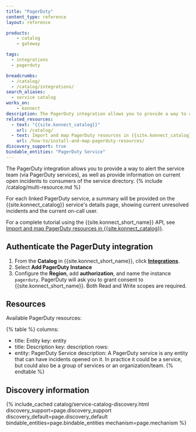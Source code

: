 ```yaml
---
title: "PagerDuty"
content_type: reference
layout: reference

products:
    - catalog
    - gateway

tags:
  - integrations
  - pagerduty

breadcrumbs:
  - /catalog/
  - /catalog/integrations/
search_aliases:
  - service catalog
works_on:
    - konnect
description: The PagerDuty integration allows you to provide a way to alert on information about current open incidents to consumers of the service directory.
related_resources:
  - text: "{{site.konnect_catalog}}"
    url: /catalog/
  - text: Import and map PagerDuty resources in {{site.konnect_catalog}}
    url: /how-to/install-and-map-pagerduty-resources/
discovery_support: true
bindable_entities: "PagerDuty Service"
---
```


The PagerDuty integration allows you to provide a way to alert the service team (via PagerDuty services), as well as provide information on current open incidents to consumers of the service directory.
{% include /catalog/multi-resource.md %}

For each linked PagerDuty service, a summary will be provided on the {{site.konnect_catalog}} service's details page, showing current unresolved incidents and the current on-call user.

For a complete tutorial using the {{site.konnect_short_name}} API, see [Import and map PagerDuty resources in {{site.konnect_catalog}}](/how-to/install-and-map-pagerduty-resources/).

## Authenticate the PagerDuty integration

1. From the **Catalog** in {{site.konnect_short_name}}, click **[Integrations](https://cloud.konghq.com/us/service-catalog/integrations)**. 
2. Select **Add PagerDuty Instance**
3. Configure the **Region**, add **authorization**, and name the instance `pagerduty`. PagerDuty will ask you to grant consent to {{site.konnect_short_name}}. Both Read and Write scopes are required.

## Resources

Available PagerDuty resources:

<!--vale off-->
{% table %}
columns:
  - title: Entity
    key: entity
  - title: Description
    key: description
rows:
  - entity: PagerDuty Service
    description: 
      A PagerDuty service is any entity that can have incidents opened on it. In practice it could be a service, but could also be a group of services or an organization/team.
{% endtable %}
<!--vale on-->

## Discovery information

<!-- vale off-->

{% include_cached catalog/service-catalog-discovery.html 
   discovery_support=page.discovery_support
   discovery_default=page.discovery_default
   bindable_entities=page.bindable_entities
   mechanism=page.mechanism %}

<!-- vale on-->